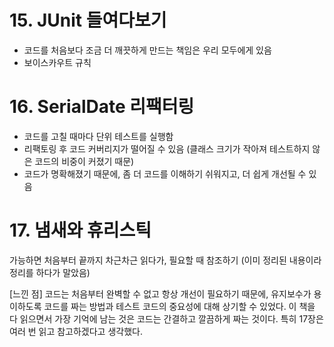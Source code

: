 # 15. JUnit 들여다보기
- 코드를 처음보다 조금 더 깨끗하게 만드는 책임은 우리 모두에게 있음
- 보이스카우트 규칙

# 16. SerialDate 리팩터링
- 코드를 고칠 때마다 단위 테스트를 실행함
- 리팩토링 후 코드 커버리지가 떨어질 수 있음 (클래스 크기가 작아져 테스트하지 않은 코드의 비중이 커졌기 때문)
- 코드가 명확해졌기 때문에, 좀 더 코드를 이해하기 쉬워지고, 더 쉽게 개선될 수 있음

# 17. 냄새와 휴리스틱
가능하면 처음부터 끝까지 차근차근 읽다가, 필요할 때 참조하기
(이미 정리된 내용이라 정리를 하다가 말았음)

[느낀 점]
코드는 처음부터 완벽할 수 없고 항상 개선이 필요하기 때문에, 유지보수가 용이하도록 코드를 짜는 방법과 테스트 코드의 중요성에 대해 상기할 수 있었다.
이 책을 다 읽으면서 가장 기억에 남는 것은 코드는 간결하고 깔끔하게 짜는 것이다.
특히 17장은 여러 번 읽고 참고하겠다고 생각했다.
